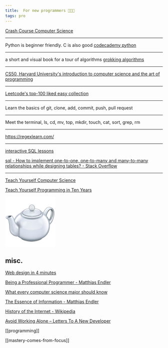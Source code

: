 ```yaml
---
title:  For new programmers 👩🏿‍💻 
tags: pro
---
```


[Crash Course Computer Science](https://www.youtube.com/playlist?list=PL8dPuuaLjXtNlUrzyH5r6jN9ulIgZBpdo)

---

Python is beginner friendly. C is also good  [codecademy python](https://www.codecademy.com/learn/learn-python)

---

a short and visual book for a tour of algorithms [grokking algorithms](http://93.174.95.29/main/9F2B390517083CF4485BA524B80815F5)


---

[CS50, Harvard University's introduction to computer science and the art of programming](https://www.youtube.com/playlist?list=PLhQjrBD2T381L3iZyDTxRwOBuUt6m1FnW)

---

[Leetcode's top-100 liked easy collection](https://leetcode.com/problemset/top-100-liked-questions/?difficulty=Easy)

---

Learn the basics of git, clone, add, commit, push, pull request
   
---

Meet the terminal, ls, cd, mv, top, mkdir, touch, cat, sort, grep, rm 

---

<https://regexlearn.com/>

---

[interactive SQL lessons](https://sqlbolt.com/)

[sql - How to implement one-to-one, one-to-many and many-to-many relationships while designing tables? - Stack Overflow](https://stackoverflow.com/questions/7296846/how-to-implement-one-to-one-one-to-many-and-many-to-many-relationships-while-de)

---

[Teach Yourself Computer Science](https://teachyourselfcs.com/)

[Teach Yourself Programming in Ten Years](http://norvig.com/21-days.html)

<a href="https://developer.mozilla.org/en-US/docs/Web/HTTP/Status/418">
<img src="/static/img/teapot.png">
</a>


## misc. 

[Web design in 4 minutes](https://jgthms.com/web-design-in-4-minutes/)

[Being a Professional Programmer - Matthias Endler](https://endler.dev/2017/professional-programming/)

[What every computer science major should know](http://matt.might.net/articles/what-cs-majors-should-know/)

[The Essence of Information - Matthias Endler](https://endler.dev/2017/the-essence-of-information/)

[History of the Internet - Wikipedia](https://en.wikipedia.org/wiki/History_of_the_Internet)

[Avoid Working Alone – Letters To A New Developer](https://letterstoanewdeveloper.com/2019/06/24/avoid-working-alone/)

[[programming]]

[[mastery-comes-from-focus]]